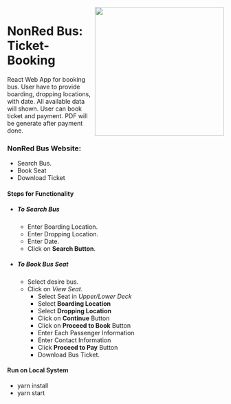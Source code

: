 
<img align="right" width="300" height="auto" src="https://res.cloudinary.com/gafrfdasdx/image/upload/v1618489835/portfolio/Completed%20Projects/NonRedBus_iphalz.png">

# NonRed Bus: Ticket-Booking
React Web App for booking bus. User have to provide boarding, dropping locations, with date. All available data will shown. User can book ticket and payment. PDF will be generate after payment done.

### NonRed Bus Website:
 - Search Bus.
 - Book Seat
 - Download Ticket

#### Steps for Functionality
 - ##### To Search Bus
    - Enter Boarding Location.
    - Enter Dropping Location.
    - Enter Date.
    - Click on **Search Button**.
 - ##### To Book Bus Seat
    - Select desire bus.
    - Click on *View Seat*.
      - Select Seat in *Upper/Lower Deck*
      - Select **Boarding Location**
      - Select **Dropping Location**
      - Click on **Continue** Button
      - Click on **Proceed to Book** Button
      - Enter Each Passenger Information
      - Enter Contact Information
      - Click **Proceed to Pay** Button
      - Download Bus Ticket.
    
    

#### Run on Local System
  - yarn install
  - yarn start
  
